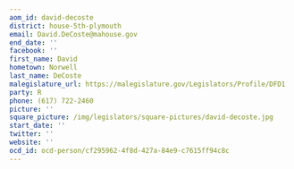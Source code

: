 ```yaml
---
aom_id: david-decoste
district: house-5th-plymouth
email: David.DeCoste@mahouse.gov
end_date: ''
facebook: ''
first_name: David
hometown: Norwell
last_name: DeCoste
malegislature_url: https://malegislature.gov/Legislators/Profile/DFD1
party: R
phone: (617) 722-2460
picture: ''
square_picture: /img/legislators/square-pictures/david-decoste.jpg
start_date: ''
twitter: ''
website: ''
ocd_id: ocd-person/cf295962-4f8d-427a-84e9-c7615ff94c8c
---
```

